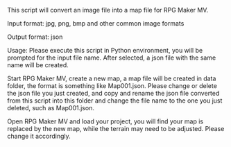 This script will convert an image file into a map file for RPG Maker MV.

Input format: jpg, png, bmp and other common image formats

Output format: json

Usage: Please execute this script in Python environment, you will be prompted for the input file name. After selected, a json file with the same name will be created.

Start RPG Maker MV, create a new map, a map file will be created in data folder, the format is something like Map001.json. Please change or delete the json file you just created, and copy and rename the json file converted from this script into this folder and change the file name to the one you just deleted, such as Map001.json.

Open RPG Maker MV and load your project, you will find your map is replaced by the new map, while the terrain may need to be adjusted. Please change it accordingly.
